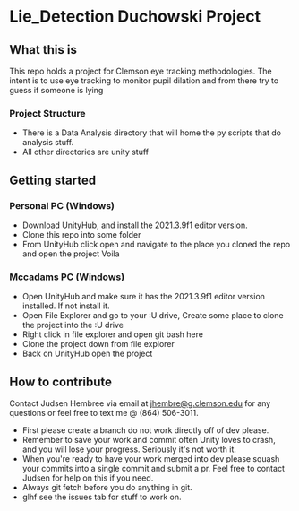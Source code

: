 # Lie_Detection Duchowski Project
## What this is
This repo holds a project for Clemson eye tracking methodologies. The intent is to use eye tracking to monitor pupil dilation and from there try to guess if someone is lying
### Project Structure
- There is a Data Analysis directory that will home the py scripts that do analysis stuff.
- All other directories are unity stuff
## Getting started
### Personal PC (Windows)
- Download UnityHub, and install the 2021.3.9f1 editor version.
- Clone this repo into some folder
- From UnityHub click open and navigate to the place you cloned the repo and open the project Voila 
### Mccadams PC (Windows)
- Open UnityHub and make sure it has the 2021.3.9f1 editor version installed. If not install it.
- Open File Explorer and go to your :U drive, Create some place to clone the project into the :U drive
- Right click in file explorer and open git bash here
- Clone the project down from file explorer
- Back on UnityHub open the project
## How to contribute
Contact Judsen Hembree via email at jhembre@g.clemson.edu for any questions or feel free to text me @ (864) 506-3011.
- First please create a branch do not work directly off of dev please.
- Remember to save your work and commit often Unity loves to crash, and you will lose your progress. Seriously it's not worth it.
- When you're ready to have your work merged into dev please squash your commits into a single commit and submit a pr. Feel free to contact Judsen for help on this if you need.
- Always git fetch before you do anything in git.
- glhf see the issues tab for stuff to work on.
